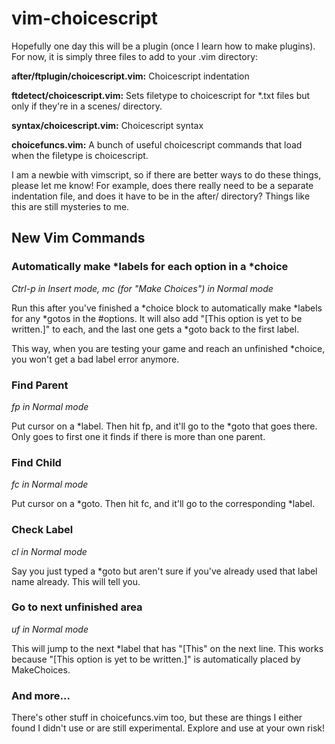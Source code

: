 # vim-choicescript

Hopefully one day this will be a plugin (once I learn how to make plugins). For now, it is simply three files to add to your .vim directory:

**after/ftplugin/choicescript.vim:** Choicescript indentation

**ftdetect/choicescript.vim:** Sets filetype to choicescript for *.txt files but only if they're in a scenes/ directory.

**syntax/choicescript.vim:** Choicescript syntax

**choicefuncs.vim:** A bunch of useful choicescript commands that load when the filetype is choicescript.

I am a newbie with vimscript, so if there are better ways to do these things, please let me know! For example, does there really need to be a separate indentation file, and does it have to be in the after/ directory? Things like this are still mysteries to me.

## New Vim Commands

### Automatically make \*labels for each option in a \*choice

*Ctrl-p in Insert mode, <space>mc (for "Make Choices") in Normal mode*

Run this after you've finished a \*choice block to automatically make \*labels for any \*gotos in the \#options. It will also add "[This option is yet to be written.]" to each, and the last one gets a \*goto back to the first label. 

This way, when you are testing your game and reach an unfinished \*choice, you won't get a bad label error anymore.

### Find Parent

*<space>fp in Normal mode*

Put cursor on a \*label. Then hit <space>fp, and it'll go to the \*goto that goes there. Only goes to first one it finds if there is more than one parent.

### Find Child

*<space>fc in Normal mode*

Put cursor on a \*goto. Then hit <space>fc, and it'll go to the corresponding \*label.

### Check Label

*<space>cl in Normal mode*

Say you just typed a \*goto but aren't sure if you've already used that label name already. This will tell you.

### Go to next unfinished area

*<space>uf in Normal mode*

This will jump to the next \*label that has "[This" on the next line. This works because "[This option is yet to be written.]" is automatically placed by MakeChoices.

### And more...

There's other stuff in choicefuncs.vim too, but these are things I either found I didn't use or are still experimental. Explore and use at your own risk!
